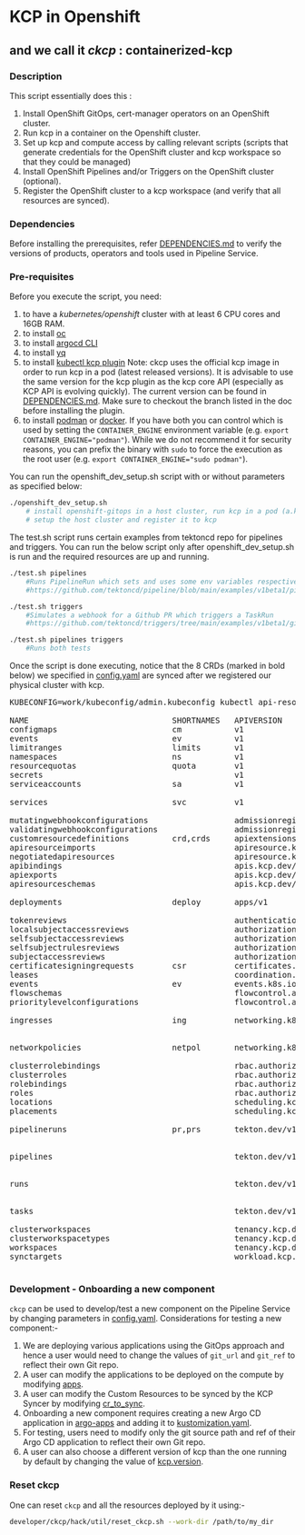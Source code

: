 # KCP in Openshift

## and we call it _ckcp_ : containerized-kcp

### Description

This script essentially does this :

1. Install OpenShift GitOps, cert-manager operators on an OpenShift cluster.
2. Run kcp in a container on the Openshift cluster.
3. Set up kcp and compute access by calling relevant scripts (scripts that generate credentials for the OpenShift cluster and kcp workspace so that they could be managed)
4. Install OpenShift Pipelines and/or Triggers on the OpenShift cluster (optional).
5. Register the OpenShift cluster to a kcp workspace (and verify that all resources are synced).

### Dependencies

Before installing the prerequisites, refer [DEPENDENCIES.md](../../DEPENDENCIES.md) to verify the versions of products, operators and tools used in Pipeline Service.

### Pre-requisites

Before you execute the script, you need:

1. to have a _kubernetes/openshift_ cluster with at least 6 CPU cores and 16GB RAM.
2. to install [oc](https://docs.openshift.com/container-platform/4.11/cli_reference/openshift_cli/getting-started-cli.html)
3. to install [argocd CLI](https://argo-cd.readthedocs.io/en/stable/cli_installation/)
4. to install [yq](https://mikefarah.gitbook.io/yq/#install)
6. to install [kubectl kcp plugin](https://github.com/kcp-dev/kcp/blob/main/docs/kubectl-kcp-plugin.md)
   Note: ckcp uses the official kcp image in order to run kcp in a pod (latest released versions). It is advisable to use the same version for the kcp plugin as the kcp core API (especially as KCP API is evolving quickly). The current version can be found in [DEPENDENCIES.md](../../DEPENDENCIES.md). Make sure to checkout the branch listed in the doc before installing the plugin.
7. to install [podman](https://github.com/containers/podman) or [docker](https://www.docker.com/). If you have both you can control which is used by setting the `CONTAINER_ENGINE` environment variable (e.g. `export CONTAINER_ENGINE="podman"`). While we do not recommend it for security reasons, you can prefix the binary with `sudo` to force the execution as the root user (e.g. `export CONTAINER_ENGINE="sudo podman"`).

You can run the openshift_dev_setup.sh script with or without parameters as specified below:

```bash
./openshift_dev_setup.sh
    # install openshift-gitops in a host cluster, run kcp in a pod (a.k.a ckcp)
    # setup the host cluster and register it to kcp
```

The test.sh script runs certain examples from tektoncd repo for pipelines and triggers. You can run the below script only after openshift_dev_setup.sh is run and the required resources are up and running.

```bash
./test.sh pipelines
    #Runs PipelineRun which sets and uses some env variables respectively.
    #https://github.com/tektoncd/pipeline/blob/main/examples/v1beta1/pipelineruns/using_context_variables.yaml

./test.sh triggers
    #Simulates a webhook for a Github PR which triggers a TaskRun
    #https://github.com/tektoncd/triggers/tree/main/examples/v1beta1/github

./test.sh pipelines triggers
    #Runs both tests
```

Once the script is done executing, notice that the 8 CRDs (marked in bold below) we specified in [config.yaml](./config.yaml) are synced after we registered our physical cluster with kcp.

<pre>
KUBECONFIG=work/kubeconfig/admin.kubeconfig kubectl api-resources

NAME                              SHORTNAMES   APIVERSION                             NAMESPACED   KIND
configmaps                        cm           v1                                     true         ConfigMap
events                            ev           v1                                     true         Event
limitranges                       limits       v1                                     true         LimitRange
namespaces                        ns           v1                                     false        Namespace
resourcequotas                    quota        v1                                     true         ResourceQuota
secrets                                        v1                                     true         Secret
serviceaccounts                   sa           v1                                     true         ServiceAccount
<br>services                          svc          v1                                     true         Service</br>
mutatingwebhookconfigurations                  admissionregistration.k8s.io/v1        false        MutatingWebhookConfiguration
validatingwebhookconfigurations                admissionregistration.k8s.io/v1        false        ValidatingWebhookConfiguration
customresourcedefinitions         crd,crds     apiextensions.k8s.io/v1                false        CustomResourceDefinition
apiresourceimports                             apiresource.kcp.dev/v1alpha1           false        APIResourceImport
negotiatedapiresources                         apiresource.kcp.dev/v1alpha1           false        NegotiatedAPIResource
apibindings                                    apis.kcp.dev/v1alpha1                  false        APIBinding
apiexports                                     apis.kcp.dev/v1alpha1                  false        APIExport
apiresourceschemas                             apis.kcp.dev/v1alpha1                  false        APIResourceSchema
<br>deployments                       deploy       apps/v1                                true         Deployment</br>
tokenreviews                                   authentication.k8s.io/v1               false        TokenReview
localsubjectaccessreviews                      authorization.k8s.io/v1                true         LocalSubjectAccessReview
selfsubjectaccessreviews                       authorization.k8s.io/v1                false        SelfSubjectAccessReview
selfsubjectrulesreviews                        authorization.k8s.io/v1                false        SelfSubjectRulesReview
subjectaccessreviews                           authorization.k8s.io/v1                false        SubjectAccessReview
certificatesigningrequests        csr          certificates.k8s.io/v1                 false        CertificateSigningRequest
leases                                         coordination.k8s.io/v1                 true         Lease
events                            ev           events.k8s.io/v1                       true         Event
flowschemas                                    flowcontrol.apiserver.k8s.io/v1beta1   false        FlowSchema
prioritylevelconfigurations                    flowcontrol.apiserver.k8s.io/v1beta1   false        PriorityLevelConfiguration
<br>ingresses                         ing          networking.k8s.io/v1                   true         Ingress </br>
<br>networkpolicies                   netpol       networking.k8s.io/v1                   true         NetworkPolicy</br>
clusterrolebindings                            rbac.authorization.k8s.io/v1           false        ClusterRoleBinding
clusterroles                                   rbac.authorization.k8s.io/v1           false        ClusterRole
rolebindings                                   rbac.authorization.k8s.io/v1           true         RoleBinding
roles                                          rbac.authorization.k8s.io/v1           true         Role
locations                                      scheduling.kcp.dev/v1alpha1            false        Location
placements                                     scheduling.kcp.dev/v1alpha1            false        Placement
<br>pipelineruns                      pr,prs       tekton.dev/v1beta1                     true         PipelineRun</br>
<br>pipelines                                      tekton.dev/v1beta1                     true         Pipeline</br>
<br>runs                                           tekton.dev/v1alpha1                    true         Run</br>
<br>tasks                                          tekton.dev/v1beta1                     true         Task</br>
clusterworkspaces                              tenancy.kcp.dev/v1alpha1               false        ClusterWorkspace
clusterworkspacetypes                          tenancy.kcp.dev/v1alpha1               false        ClusterWorkspaceType
workspaces                                     tenancy.kcp.dev/v1beta1                false        Workspace
synctargets                                    workload.kcp.dev/v1alpha1              false        SyncTarget

</pre>

### Development - Onboarding a new component

`ckcp` can be used to develop/test a new component on the Pipeline Service by changing parameters in [config.yaml](./config.yaml).
Considerations for testing a new component:-
1. We are deploying various applications using the GitOps approach and hence a user would need to change the values of `git_url` and `git_ref` to reflect their own Git repo.
2. A user can modify the applications to be deployed on the compute by modifying [apps](./config.yaml).
3. A user can modify the Custom Resources to be synced by the KCP Syncer by modifying [cr_to_sync](./config.yaml).
4. Onboarding a new component requires creating a new Argo CD application in [argo-apps](../../operator/gitops/argocd/argo-apps/) and adding it to [kustomization.yaml](../../operator/gitops/argocd/argo-apps/kustomization.yaml).
5. For testing, users need to modify only the git source path and ref of their Argo CD application to reflect their own Git repo.
6. A user can also choose a different version of kcp than the one running by default by changing the value of [kcp.version](./config.yaml).

### Reset ckcp

One can reset `ckcp` and all the resources deployed by it using:-
```bash
developer/ckcp/hack/util/reset_ckcp.sh --work-dir /path/to/my_dir
```
